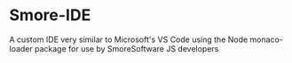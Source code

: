 # Smore-IDE
A custom IDE very similar to Microsoft's VS Code using the Node monaco-loader package for use by SmoreSoftware JS developers
